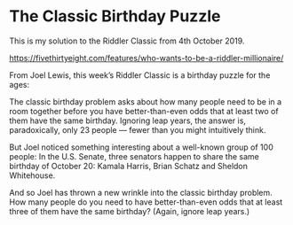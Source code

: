 # The Classic Birthday Puzzle
This is my solution to the Riddler Classic from 4th October 2019.

https://fivethirtyeight.com/features/who-wants-to-be-a-riddler-millionaire/

From Joel Lewis, this week’s Riddler Classic is a birthday puzzle for the ages:

The classic birthday problem asks about how many people need to be in a room together before you have better-than-even odds that at least two of them have the same birthday. Ignoring leap years, the answer is, paradoxically, only 23 people — fewer than you might intuitively think.

But Joel noticed something interesting about a well-known group of 100 people: In the U.S. Senate, three senators happen to share the same birthday of October 20: Kamala Harris, Brian Schatz and Sheldon Whitehouse.

And so Joel has thrown a new wrinkle into the classic birthday problem. How many people do you need to have better-than-even odds that at least three of them have the same birthday? (Again, ignore leap years.)
